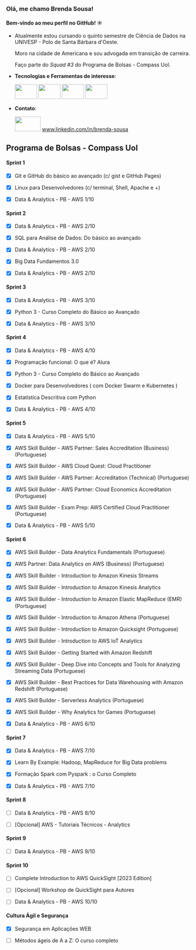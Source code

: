 ### Olá, me chamo Brenda Sousa! 
#### Bem-vindo ao meu perfil no GitHub! ☀️


- Atualmente estou cursando o quinto semestre de Ciência de Dados na UNIVESP - Polo de Santa Bárbara d'Oeste. 

  Moro na cidade de Americana e sou advogada em transição de carreira.

  Faço parte do *Squad #3* do Programa de Bolsas - Compass Uol.
  
- **Tecnologias e Ferramentas de interesse**:

  <img loading="lazy" src="https://img.shields.io/badge/MySQL-005C84?style=for-the-badge&logo=mysql&logoColor=white" width="60" height="40"/>
  <img loading="lazy" src="https://img.shields.io/badge/Python-FFD43B?style=for-the-badge&logo=python&logoColor=blue" width="60" height="40"/>
  <img loading="lazy" src="https://img.shields.io/badge/GitHub-100000?style=for-the-badge&logo=github&logoColor=white)" width="60" height="40"/>
  <img loading="lazy" src="https://img.shields.io/badge/Linux-FCC624?style=for-the-badge&logo=linux&logoColor=black" width="60" height="40"/>

- **Contato**: 

    <img loading="lazy" src="https://img.shields.io/badge/LinkedIn-0077B5?style=for-the-badge&logo=linkedin&logoColor=white" width="70" height="40"/>   www.linkedin.com/in/brenda-sousa



## Programa de Bolsas - Compass Uol 

#### Sprint 1
- [x] Git e GitHub do básico ao avançado (c/ gist e GitHub Pages)

- [x] Linux para Desenvolvedores (c/ terminal, Shell, Apache e +)

- [x] Data & Analytics - PB - AWS 1/10

#### Sprint 2
- [x] Data & Analytics - PB - AWS 2/10
      
- [x] SQL para Análise de Dados: Do básico ao avançado

- [x] Data & Analytics - PB - AWS 2/10

- [x] Big Data Fundamentos 3.0

- [x] Data & Analytics - PB - AWS 2/10

#### Sprint 3
- [x] Data & Analytics - PB - AWS 3/10
      
- [x] Python 3 - Curso Completo do Básico ao Avançado

- [x] Data & Analytics - PB - AWS 3/10

#### Sprint 4
- [x] Data & Analytics - PB - AWS 4/10
      
- [x] Programação funcional: O que é? Alura

- [x] Python 3 - Curso Completo do Básico ao Avançado 

- [x] Docker para Desenvolvedores ( com Docker Swarm e Kubernetes )
      
- [x] Estatística Descritiva com Python

- [x] Data & Analytics - PB - AWS 4/10

#### Sprint 5
- [x] Data & Analytics - PB - AWS 5/10
      
- [x] AWS Skill Builder - AWS Partner: Sales Accreditation (Business) (Portuguese)

- [x] AWS Skill Builder - AWS Cloud Quest: Cloud Practitioner

- [x] AWS Skill Builder - AWS Partner: Accreditation (Technical) (Portuguese)
      
- [x] AWS Skill Builder - AWS Partner: Cloud Economics Accreditation (Portuguese)
      
- [x] AWS Skill Builder - Exam Prep: AWS Certified Cloud Practitioner (Portuguese)

- [x] Data & Analytics - PB - AWS 5/10

#### Sprint 6
- [x] AWS Skill Builder - Data Analytics Fundamentals (Portuguese)

- [x] AWS Partner: Data Analytics on AWS (Business) (Portuguese)

- [x] AWS Skill Builder - Introduction to Amazon Kinesis Streams

- [x] AWS Skill Builder - Introduction to Amazon Kinesis Analytics

- [x] AWS Skill Builder - Introduction to Amazon Elastic MapReduce (EMR) (Portuguese)

- [x] AWS Skill Builder - Introduction to Amazon Athena (Portuguese)

- [x] AWS Skill Builder - Introduction to Amazon Quicksight (Portuguese)

- [x] AWS Skill Builder - Introduction to AWS IoT Analytics

- [x] AWS Skill Builder - Getting Started with Amazon Redshift

- [x] AWS Skill Builder - Deep Dive into Concepts and Tools for Analyzing Streaming Data (Portuguese)

- [x] AWS Skill Builder - Best Practices for Data Warehousing with Amazon Redshift (Portuguese)

- [x] AWS Skill Builder - Serverless Analytics (Portuguese)

- [x] AWS Skill Builder - Why Analytics for Games (Portuguese)

- [x] Data & Analytics - PB - AWS 6/10

#### Sprint 7
- [x] Data & Analytics - PB - AWS 7/10

- [x] Learn By Example: Hadoop, MapReduce for Big Data problems
      
- [x] Formação Spark com Pyspark : o Curso Completo

- [x] Data & Analytics - PB - AWS 7/10

#### Sprint 8
- [ ] Data & Analytics - PB - AWS 8/10

- [ ] [Opcional] AWS - Tutoriais Técnicos - Analytics

#### Sprint 9
- [ ] Data & Analytics - PB - AWS 9/10

#### Sprint 10
- [ ] Complete Introduction to AWS QuickSight [2023 Edition]

- [ ] [Opcional] Workshop de QuickSight para Autores

- [ ] Data & Analytics - PB - AWS 10/10

#### Cultura Ágil e Segurança 
- [x] Segurança em Aplicações WEB

- [ ] Métodos ágeis de A a Z: O curso completo
